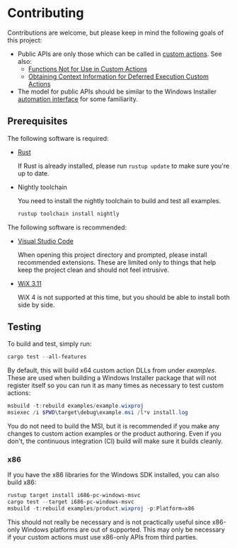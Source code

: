 # Contributing

Contributions are welcome, but please keep in mind the following goals of this project:

* Public APIs are only those which can be called in [custom actions]. See also:
  * [Functions Not for Use in Custom Actions](https://docs.microsoft.com/windows/win32/msi/functions-not-for-use-in-custom-actions)
  * [Obtaining Context Information for Deferred Execution Custom Actions](https://docs.microsoft.com/windows/win32/msi/obtaining-context-information-for-deferred-execution-custom-actions)
* The model for public APIs should be similar to the Windows Installer [automation interface] for some familiarity.

## Prerequisites

The following software is required:

* [Rust](https://www.rust-lang.org/tools/install)

  If Rust is already installed, please run `rustup update` to make sure you're up to date.

* Nightly toolchain

  You need to install the nightly toolchain to build and test all examples.

  ```bash
  rustup toolchain install nightly
  ```

The following software is recommended:

* [Visual Studio Code](https://code.visualstudio.com/)

  When opening this project directory and prompted, please install recommended extensions.
  These are limited only to things that help keep the project clean and should not feel intrusive.

* [WiX 3.11](https://wixtoolset.org/releases/)

  WiX 4 is not supported at this time, but you should be able to install both side by side.

## Testing

To build and test, simply run:

```powershell
cargo test --all-features
```

By default, this will build x64 custom action DLLs from under _examples_.
These are used when building a Windows Installer package that will not register itself
so you can run it as many times as necessary to test custom actions:

```powershell
msbuild -t:rebuild examples/example.wixproj
msiexec /i $PWD\target\debug\example.msi /l*v install.log
```

You do not need to build the MSI, but it is recommended if you make any changes
to custom action examples or the product authoring. Even if you don't,
the continuous integration (CI) build will make sure it builds cleanly.

### x86

If you have the x86 libraries for the Windows SDK installed, you can also build x86:

```powershell
rustup target install i686-pc-windows-msvc
cargo test --target i686-pc-windows-msvc
msbuild -t:rebuild examples/product.wixproj -p:Platform=x86
```

This should not really be necessary and is not practically useful since x86-only
Windows platforms are out of supported.
This may only be necessary if your custom actions must use x86-only APIs from third parties.

[automation interface]: https://docs.microsoft.com/windows/win32/msi/automation-interface
[custom actions]: https://docs.microsoft.com/windows/win32/msi/custom-actions
